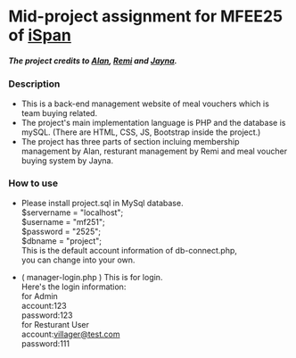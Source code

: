 
# Mid-project assignment for MFEE25 of [iSpan](https://www.ispan.com.tw/)
##### The project credits to [Alan](https://github.com/AlanCYL), [Remi](https://github.com/remi06vera) and [Jayna](https://github.com/jayna922).

### Description
* This is a back-end management website of meal vouchers which is team buying related.<br>
* The project's main implementation language is PHP and the database is mySQL. (There are HTML, CSS, JS, Bootstrap inside the project.)<br>
* The project has three parts of section incluing membership management by Alan, resturant management by Remi and meal voucher buying system by Jayna.<br>

### How to use
* Please install project.sql in MySql database.<br>
  $servername = "localhost";<br>
  $username = "mf251";<br>
  $password = "2525";<br>
  $dbname = "project";<br>
  This is the default account information of db-connect.php,<br> 
  you can change into your own.<br>
  
* ( manager-login.php ) This is for login.<br>
  Here's the login information:<br>
  for Admin<br>
  account:123<br>
  password:123<br>
  for Resturant User<br>
  account:villager@test.com<br>
  password:111<br>


